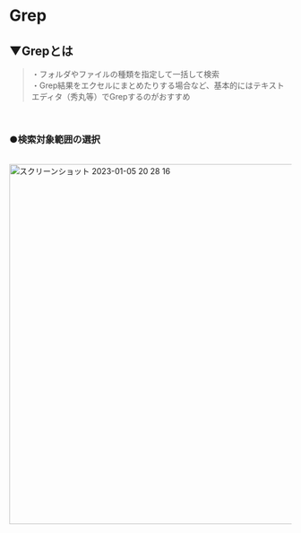 # Grep

## ▼Grepとは
>・フォルダやファイルの種類を指定して一括して検索<br>
>・Grep結果をエクセルにまとめたりする場合など、基本的にはテキストエディタ（秀丸等）でGrepするのがおすすめ<br>
<br>

### ●検索対象範囲の選択
<br>
<img width="642" alt="スクリーンショット 2023-01-05 20 28 16" src="https://user-images.githubusercontent.com/81621944/210769992-9e209e6b-910f-480b-9512-adc261f128fc.png"><br>
<br>
